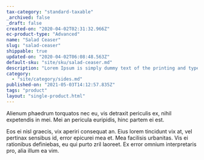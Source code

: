```yaml
---
tax-category: "standard-taxable"
_archived: false
_draft: false
created-on: "2020-04-02T02:31:32.966Z"
ec-product-type: "Advanced"
name: "Salad Ceaser"
slug: "salad-ceaser"
shippable: true
updated-on: "2020-04-02T06:08:48.563Z"
default-sku: "site/sku/salad-ceaser.md"
description: "Lorem Ipsum is simply dummy text of the printing and typesetting industry."
category:
  - "site/category/sides.md"
published-on: "2021-05-03T14:12:57.835Z"
tags: "product"
layout: "single-product.html"
---
```


Alienum phaedrum torquatos nec eu, vis detraxit periculis ex, nihil expetendis in mei. Mei an pericula euripidis, hinc partem ei est.

Eos ei nisl graecis, vix aperiri consequat an. Eius lorem tincidunt vix at, vel pertinax sensibus id, error epicurei mea et. Mea facilisis urbanitas. Vis ei rationibus definiebas, eu qui purto zril laoreet. Ex error omnium interpretaris pro, alia illum ea vim.
